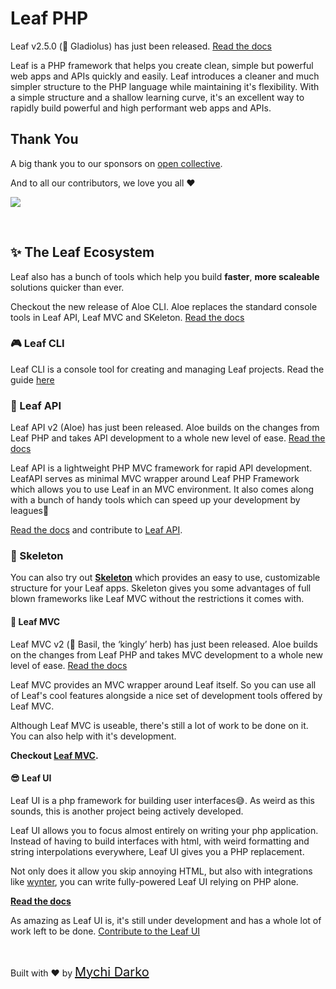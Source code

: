 <!-- markdownlint-disable no-inline-html -->

# Leaf PHP

<p class="alert -info">
  Leaf v2.5.0 (💠 Gladiolus) has just been released.
  <a href="/#/leaf/v/2.5.0/">Read the docs</a>
</p>

Leaf is a PHP framework that helps you create clean, simple but powerful web apps and APIs quickly and easily. Leaf introduces a cleaner and much simpler structure to the PHP language while maintaining it's flexibility. With a simple structure and a shallow learning curve, it's an excellent way to rapidly build powerful and high performant web apps and APIs.

## Thank You

A big thank you to our sponsors on [open collective](https://opencollective.com/leaf).

<object type="image/svg+xml" data="https://opencollective.com/leaf/tiers/backer.svg?avatarHeight=36&width=600" style="max-width: 100%;"></object>

And to all our contributors, we love you all ❤️

<a href="https://github.com/leafs/leaf/graphs/contributors"><img src="https://opencollective.com/leafphp/contributors.svg?width=890" /></a>

<br>

## ✨ The Leaf Ecosystem

Leaf also has a bunch of tools which help you build **faster**, **more scaleable** solutions quicker than ever.

<p class="alert -info">
  Checkout the new release of Aloe CLI. Aloe replaces the standard console tools in Leaf API, Leaf MVC and SKeleton. <a href="/#/aloe-cli/">Read the docs</a>
</p>

### 🎮 Leaf CLI

Leaf CLI is a console tool for creating and managing Leaf projects. Read the guide [here](/cli/)

### 📄 Leaf API

<p class="alert -info">
  Leaf API v2 (Aloe) has just been released. Aloe builds on the changes from Leaf PHP and takes API development to a whole new level of ease. <a href="/#/leaf-api/v/2.0/">Read the docs</a>
</p>

Leaf API is a lightweight PHP MVC framework for rapid API development. LeafAPI serves as minimal MVC wrapper around Leaf PHP Framework which allows you to use Leaf in an MVC environment. It also comes along with a bunch of handy tools which can speed up your development by leagues🙂

[Read the docs](/leaf-api/) and contribute to [Leaf API](https://github.com/leafsphp/leafAPI).

### 🦴 Skeleton

You can also try out [**Skeleton**](//github.com/leafsphp/skeleton) which provides an easy to use, customizable structure for your Leaf apps. Skeleton gives you some advantages of full blown frameworks like Leaf MVC without the restrictions it comes with.

#### 📕 Leaf MVC

<p class="alert -info">
  Leaf MVC v2 (👑 Basil, the ‘kingly’ herb) has just been released. Aloe builds on the changes from Leaf PHP and takes MVC development to a whole new level of ease. <a href="/#/leaf-mvc/v/2.0/">Read the docs</a>
</p>

Leaf MVC provides an MVC wrapper around Leaf itself. So you can use all of Leaf's cool features alongside a nice set of development tools offered by Leaf MVC.

Although Leaf MVC is useable, there's still a lot of work to be done on it. You can also help with it's development.

**Checkout [Leaf MVC](/leaf-mvc).**

#### 😎 Leaf UI

Leaf UI is a php framework for building user interfaces😅. As weird as this sounds, this is another project being actively developed.

Leaf UI allows you to focus almost entirely on writing your php application. Instead of having to build interfaces with html, with weird formatting and string interpolations everywhere, Leaf UI gives you a PHP replacement.

Not only does it allow you skip annoying HTML, but also with integrations like [wynter](https://github.com/leafsphp/leaf-ui/tree/wynter), you can write fully-powered Leaf UI relying on PHP alone.

**[Read the docs](ui/)**

As amazing as Leaf UI is, it's still under development and has a whole lot of work left to be done. [Contribute to the Leaf UI](https://github.com/leafsphp/leaf-ui)

<br>

Built with ❤ by <a href="//mychi.netlify.app" style="font-size: 20px; color: #111;" target="_blank">Mychi Darko</a>
